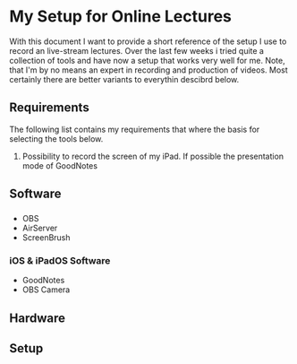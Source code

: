 # My Setup for Online Lectures

With this document I want to provide a short reference of the setup I use to record an live-stream lectures.
Over the last few weeks i tried quite a collection of tools and have now a setup that works very well for me. 
Note, that I'm by no means an expert in recording and production of videos. Most certainly there are better variants
to everythin descibrd below. 

## Requirements

The following list contains my requirements that where the basis for selecting the tools below.

1. Possibility to record the screen of my iPad. If possible the presentation mode of GoodNotes


## Software

###

* OBS
* AirServer
* ScreenBrush

### iOS & iPadOS Software

* GoodNotes
* OBS Camera

## Hardware

## Setup
